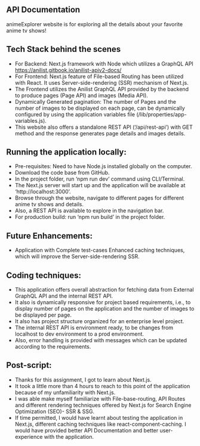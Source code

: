 ## API Documentation

animeExplorer website is for exploring all the details about your favorite anime tv shows!

## Tech Stack behind the scenes
- For Backend: Next.js framework with Node which utilizes a GraphQL API https://anilist.gitbook.io/anilist-apiv2-docs/  
- For Frontend: Next.js feature of File-based Routing has been utilized with React. It uses Server-side-rendering (SSR) mechanism of Next.js.
- The Frontend utilizes the Anilist GraphQL API provided by the backend to produce pages (Page API) and images (Media API).
- Dynamically Generated pagination: The number of Pages and the number of images to be displayed on each page, can be dynamically configured by using the application variables file (/lib/properties/app-variables.js).
- This website also offers a standalone REST API (‘/api/rest-api’) with GET method and the response generates page details and images details.


##	Running the application locally:
- Pre-requisites: Need to have Node.js installed globally on the computer.
- Download the code base from GitHub.
- In the project folder, run ‘npm run dev’ command using CLI/Terminal.
- The Next.js server will start up and the application will be available at ‘http://localhost:3000’.
- Browse through the website, navigate to different pages for different anime tv shows and details.
- Also, a REST API is available to explore in the navigation bar.
- For production build: run ‘npm run build’ in the project folder.


##	Future Enhancements:
- Application with Complete test-cases
Enhanced caching techniques, which will improve the Server-side-rendering SSR.

##	Coding techniques:
- This application offers overall abstraction for fetching data from External GraphQL API and the internal REST API.
- It also is dynamically responsive for project based requirements, i.e., to display number of pages on the application and the number of images to be displayed per page. 
- It also has project structure organized for an enterprise level project.
- The internal REST API is environment ready, to be changes from localhost to dev environment to a prod environment.
- Also, error handling is provided with messages which can be updated according to the requirements.



## Post-script:
- Thanks for this assignment, I got to learn about Next.js. 
- It took a little more than 4 hours to reach to this point of the application because of my unfamiliarity with Next.js. 
- I was able make myself familiarize with File-base-routing, API Routes and different rendering techniques offered by Next.js for Search Engine Optimization (SEO)- SSR & SSG. 
- If time permitted, I would have learnt about testing the application in Next.js, different caching techniques like react-component-caching. I would have provided better API Documentation and better user-experience with the application.

